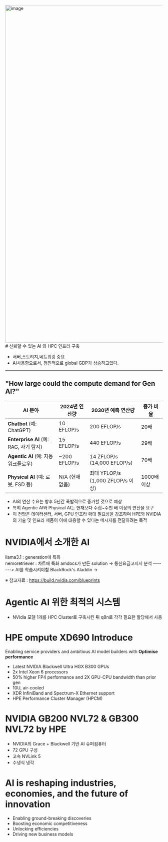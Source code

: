<img width="1920" height="1080" alt="image" src="https://github.com/user-attachments/assets/a4f2f497-0462-48a2-82a4-69de4087d366" /># 신뢰할 수 있는 AI 와 HPC 인프라 구축
- 서버,스토리지,네트워킹 중요
- AI사용함으로서, 점진적으로 global GDP가 상승하고있다.

--- 


## "How large could the compute demand for Gen AI?"
| AI 분야                             | 2024년 연산량     | 2030년 예측 연산량                  | 증가 비율    |
| --------------------------------- | ------------- | ----------------------------- | -------- |
| **Chatbot** (예: ChatGPT)          | 10 EFLOP/s    | 200 EFLOP/s                   | 20배      |
| **Enterprise AI** (예: RAG, 사기 탐지) | 15 EFLOP/s    | 440 EFLOP/s                   | 29배      |
| **Agentic AI** (예: 자동 워크플로우)      | \~200 EFLOP/s | 14 ZFLOP/s (14,000 EFLOP/s)   | 70배      |
| **Physical AI** (예: 로봇, FSD 등)    | N/A (현재 없음)   | 최대 YFLOP/s (1,000 ZFLOP/s 이상) | 1000배 이상 |


- AI의 연산 수요는 향후 5년간 폭발적으로 증가할 것으로 예상
- 특히 Agentic AI와 Physical AI는 현재보다 수십~수천 배 이상의 연산을 요구
- 이 전망은 데이터센터, 서버, GPU 인프라 확대 필요성을 강조하며 HPE와 NVIDIA의 기술 및 인프라 제품이 이에 대응할 수 있다는 메시지를 전달하려는 목적

# NVIDIA에서 소개한 AI
llama3.1 : generation에 특화  
nemoretriever : 차트에 특화 
amdocs가 만든 solution -> 통신요금고지서 분석 -------> AI를 학습시켜야함
BlackRock's Aladdin -> 

※ 참고자료 : https://build.nvidia.com/blueprints

# Agentic AI 위한 최적의 시스템 
- NVidia 모델 1개를  HPC Cluster로 구축시킨 뒤 q8n로 각각 필요한  할당해서 사용

# HPE ompute XD690 Introduce
Enabling service providers and ambitious AI model builders with
**Optimise performance**
- Latest NVIDIA Blackwell Ultra HGX B300 GPUs
- 2x Intel Xeon 6 processors
- 50% higher FP4 performance and 2X GPU-CPU bandwidth than prior gen
- 10U, air-cooled
- XDR InfiniBand and Spectrum-X Ethernet support
- HPE Performance Cluster Manager (HPCM)

# NVIDIA GB200 NVL72 & GB300 NVL72 by HPE
- NVIDIA의 Grace + Blackwell 기반 AI 슈퍼컴퓨터
- 72 GPU 구성
- 고속 NVLink 5
- 수냉식 냉각

# AI is reshaping industries, economies, and the future of innovation
- Enabling ground-breaking discoveries
- Boosting economic competitiveness
- Unlocking efficiencies
- Driving new business models



